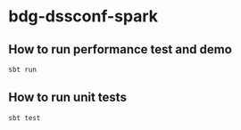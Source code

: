 # bdg-dssconf-spark

## How to run performance test and demo

```bash
sbt run
```

## How to run unit tests
```bash
sbt test
```
